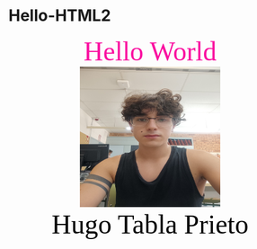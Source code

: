 # Hello-HTML2
<!DOCTYPE html>
<html lang="en">
<head>
	<meta charset="UTF-8">
	<meta name="viewport" content="width=device-width, initial-scale=1.0">
	<meta http-equiv="X-UA-Compatible" content="ie=edge">
	<title>Web</title>
</head>
<body>
<print><center><font color="fa0fa0" size="20" face="georgia">Hello World</font><center></print>  
<img src=hugo.jpg width=250 height=250>
<print><center><font color="black" size="15" face="Times New Roman"> Hugo Tabla Prieto</font></center></print> 
</body>
</html>
